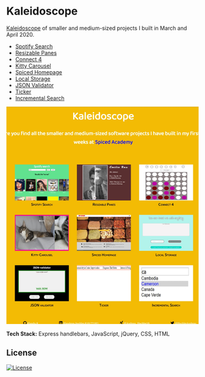 # Kaleidoscope

<a href="http://kaleidoscop.herokuapp.com/" target="_blank">Kaleidoscope</a> of smaller and medium-sized projects I built in March and April 2020.

* <a href="http://kaleidoscop.herokuapp.com/spotify_search/" target="_blank">Spotify Search</a>
* <a href="http://kaleidoscop.herokuapp.com/resizable_panes/" target="_blank">Resizable Panes</a>
* <a href="http://kaleidoscop.herokuapp.com/connect4/" target="_blank">Connect 4</a>
* <a href="http://kaleidoscop.herokuapp.com/kitty_carousel/" target="_blank">Kitty Carousel</a>
* <a href="http://kaleidoscop.herokuapp.com/spiced_homepage/" target="_blank">Spiced Homepage</a>
* <a href="http://kaleidoscop.herokuapp.com/local_storage/" target="_blank">Local Storage</a>
* <a href="http://kaleidoscop.herokuapp.com/JSON_validator/" target="_blank">JSON Validator</a>
* <a href="http://kaleidoscop.herokuapp.com/ticker/" target="_blank">Ticker</a>
* <a href="http://kaleidoscop.herokuapp.com/incremental_search/" target="_blank">Incremental Search</a>

<img src="/public/kaleidoscope.jpg" alt="entry site of kaleidoscop displaying all the medium-sized and smaller projects">

**Tech Stack:** Express handlebars, JavaScript, jQuery, CSS, HTML

## License

[![License](http://img.shields.io/:license-mit-blue.svg?style=flat-square)](http://badges.mit-license.org)

